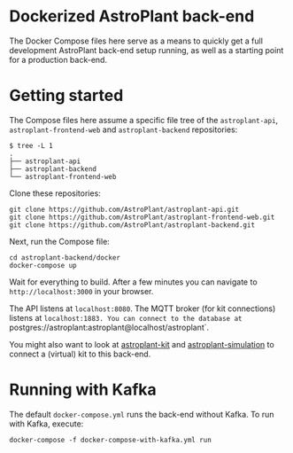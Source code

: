 # Dockerized AstroPlant back-end
The Docker Compose files here serve as a means to quickly get a full development AstroPlant back-end setup running, as well as a starting point for a production back-end.

# Getting started
The Compose files here assume a specific file tree of the `astroplant-api`, `astroplant-frontend-web` and `astroplant-backend` repositories:

```shell
$ tree -L 1
.
├── astroplant-api
├── astroplant-backend
└── astroplant-frontend-web
```

Clone these repositories:

```shell
git clone https://github.com/AstroPlant/astroplant-api.git
git clone https://github.com/AstroPlant/astroplant-frontend-web.git
git clone https://github.com/AstroPlant/astroplant-backend.git
```

Next, run the Compose file:

```shell
cd astroplant-backend/docker
docker-compose up
```

Wait for everything to build.
After a few minutes you can navigate to `http://localhost:3000` in your browser.

The API listens at `localhost:8080`. The MQTT broker (for kit connections) listens at `localhost:1883. You can connect to the database at `postgres://astroplant:astroplant@localhost/astroplant`.

You might also want to look at [astroplant-kit](https://github.com/AstroPlant/astroplant-kit) and [astroplant-simulation](https://github.com/AstroPlant/astroplant-simulation) to connect a (virtual) kit to this back-end.

# Running with Kafka
The default `docker-compose.yml` runs the back-end without Kafka.
To run with Kafka, execute:

```shell
docker-compose -f docker-compose-with-kafka.yml run
```
